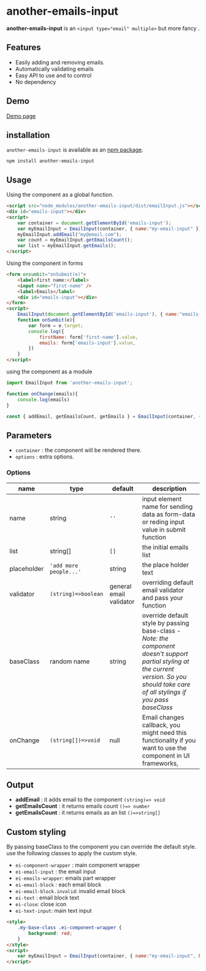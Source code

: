 # another-emails-input

**another-emails-input** is an `<input type="email" multiple>` but more fancy .

## Features

- Easily adding and removing emails.
- Automatically validating emails
- Easy API to use and to control
- No dependency 

## Demo

[Demo page](https://javadkh2.github.io/emails-input)

## installation

`another-emails-input` is available as an [npm package](https://www.npmjs.com/package/another-emails-input).

```
npm install another-emails-input
```

## Usage

Using the component as a global function.

```HTML
<script src="node_modules/another-emails-input/dist/emailInput.js"></script>
<div id="emails-input"></div>
<script>
    var container = document.getElementById('emails-input');
    var myEmailInput = EmailInput(container, { name:"my-email-input" });
    myEmailInput.addEmail("my@email.com");
    var count = myEmailInput.getEmailsCount();
    var list = myEmailInput.getEmails();
</script>
```

Using the component in forms

```HTML
<form onsumbit="onSubmit(e)">
    <label>first name:</label>
    <input name="first-name" />
    <label>Emails</label>
    <div id="emails-input"></div>
</form>
<script>
    EmailInput(document.getElementById('emails-input'), { name:"emails-input" });
    function onSumbit(e){
        var form = e.target;
        console.log({
            firstName: form['first-name'].value,
            emails: form['emails-input'].value,
        })
    }
</script>
```

using the component as a module

```javascript
import EmailInput from 'another-emails-input';

function onChange(emails){
    console.log(emails)
}

const { addEmail, getEmailsCount, getEmails } = EmailInput(container, { name: 'my-email-input', onChange });
```

## Parameters
* `container` : the component will be rendered there.
* `options` : extra options.
### Options
| name | type | default | description
|------|------|---------|------------
| name | string| `''` | input element name for sending data as form-data or reding input value in submit function
| list | string[]| `[]` | the initial emails list
| placeholder | `'add more people...'` |string | the place holder text 
| validator | `(string)=>boolean` | general email validator | overriding default email validator and pass your function
| baseClass | random name |string| override default style by passing base-class - *Note: the component doesn't support partial styling at the current version. So you should take care of all stylings if you pass baseClass*
| onChange | `(string[])=>void` | null | Email changes callback, you might need this functionality if you want to use the component in UI frameworks, 

## Output
* **addEmail** : it adds email to the component `(string)=> void`
* **getEmailsCount** : it returns emails count `()=> number`
* **getEmailsCount** : it returns emails as an list `()=>string[]`


## Custom styling
By passing baseClass to the component you can override the default style. use the following classes to apply the custom style.
* `ei-component-wrapper` : main component wrapper 
* `ei-email-input` : the email input
* `ei-emails-wrapper`: emails part wrapper
* `ei-email-block` : each email block
* `ei-email-block.invalid`: invalid email block
* `ei-text` : email block text
* `ei-close`: close icon
* `ei-text-input`: main text input

```HTML
<style>
    .my-base-class .ei-component-wrapper {
        background: red;
    }
</style>
<script>
    var myEmailInput = EmailInput(container, { name:"my-email-input", baseClass: 'my-base-class' });
</script>
```

